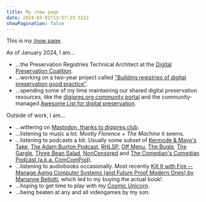 ```yaml
---
title: My /now page
date: 2024-03-01T13:57:23.512Z
showPagination: false
---
```

This is my [/now page](https://nownownow.com/about).

As of January 2024, I am...

- ...the Preservation Registries Technical Architect at the [Digital Preservation Coalition](https://www.dpconline.org/).
- ...working on a two-year project called ["Building registries of digital preservation good practice"](https://github.com/digipres/registries-of-practice-project).
- ...spending some of my time maintaining our shared digital preservation resources, like the [digipres.org community portal](https://digipres.org/) and the community-managed [Awesome List for digital preservation](https://github.com/digipres/awesome-digital-preservation?tab=readme-ov-file#readme).

Outside of work, I am...

- ...wittering on [Mastodon, thanks to digipres.club](https://digipres.club/@anj).
- ...listening to music a lot. Mostly _Florence + The Machine_ it seems.
- ...listening to podcasts a bit. Usually some subset of [Kermode & Mayo's Take](https://podcasts.apple.com/gb/podcast/kermode-mayos-take/id1616559297), [The Adam Buxton Podcast](https://podcasts.apple.com/gb/podcast/the-adam-buxton-podcast/id1040481893), [RHLSP](https://podcasts.apple.com/gb/podcast/rhlstp-with-richard-herring/id520831548), [Off Menu](https://podcasts.apple.com/gb/podcast/off-menu-with-ed-gamble-and-james-acaster/id1442950743), [The Bugle](https://podcasts.apple.com/gb/podcast/the-bugle/id265799883), [The Gargle](https://podcasts.apple.com/gb/podcast/the-gargle/id1552687312), [Three Bean Salad](https://podcasts.apple.com/gb/podcast/three-bean-salad/id1564066507), [NonCensored](https://podcasts.apple.com/gb/podcast/noncensored/id1627769057) and [The Comedian's Comedian Podcast (a.k.a. ComComPod)](https://podcasts.apple.com/gb/podcast/the-comedians-comedian-podcast/id513734888).
- ...listening to audiobooks occasionally. Most recently [Kill It with Fire -- Manage Aging Computer Systems (and Future Proof Modern Ones) by Marianne Bellotti](https://www.audible.co.uk/pd/Kill-It-with-Fire-Audiobook/0593501721), which led to my buying the actual book!
- ...hoping to get time to play with my [Cosmic Unicorn](https://shop.pimoroni.com/products/space-unicorns?variant=40842626596947).
- ...being beaten at any and all videogames by my son.

